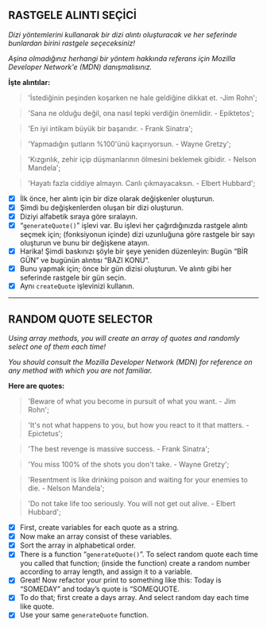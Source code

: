## RASTGELE ALINTI SEÇİCİ

*Dizi yöntemlerini kullanarak bir dizi alıntı oluşturacak ve her seferinde bunlardan birini rastgele seçeceksiniz!*

*Aşina olmadığınız herhangi bir yöntem hakkında referans için Mozilla Developer Network'e (MDN) danışmalısınız.*

**İşte alıntılar:**

> 'İstediğinin peşinden koşarken ne hale geldiğine dikkat et. -Jim Rohn';

> 'Sana ne olduğu değil, ona nasıl tepki verdiğin önemlidir. - Epiktetos';

> 'En iyi intikam büyük bir başarıdır. - Frank Sinatra';

> 'Yapmadığın şutların %100'ünü kaçırıyorsun. - Wayne Gretzy';

> 'Kızgınlık, zehir içip düşmanlarının ölmesini beklemek gibidir. - Nelson Mandela';

> 'Hayatı fazla ciddiye almayın. Canlı çıkmayacaksın. - Elbert Hubbard';

* [X] İlk önce, her alıntı için bir dize olarak değişkenler oluşturun.
* [X] Şimdi bu değişkenlerden oluşan bir dizi oluşturun.
* [X] Diziyi alfabetik sıraya göre sıralayın.
* [X] “`generateQuote()`” işlevi var. Bu işlevi her çağırdığınızda rastgele alıntı seçmek için; (fonksiyonun içinde) dizi uzunluğuna göre rastgele bir sayı oluşturun ve bunu bir değişkene atayın.
* [X] Harika! Şimdi baskınızı şöyle bir şeye yeniden düzenleyin: Bugün “BİR GÜN” ve bugünün alıntısı “BAZI KONU”.
* [X] Bunu yapmak için; önce bir gün dizisi oluşturun. Ve alıntı gibi her seferinde rastgele bir gün seçin.
* [X] Aynı `createQuote` işlevinizi kullanın.

---

## RANDOM QUOTE SELECTOR

*Using array methods, you will create an array of quotes and randomly select one of them each time!*

*You should consult the Mozilla Developer Network (MDN) for reference on any method with which you are not familiar.*

**Here are quotes:**

> 'Beware of what you become in pursuit of what you want. - Jim Rohn';

> 'It\'s not what happens to you, but how you react to it that matters. - Epictetus';

> 'The best revenge is massive success. - Frank Sinatra';

> 'You miss 100% of the shots you don\'t take. - Wayne Gretzy';

> 'Resentment is like drinking poison and waiting for your enemies to die. - Nelson Mandela';

> 'Do not take life too seriously. You will not get out alive. - Elbert Hubbard';

* [X] First, create variables for each quote as a string.
* [X] Now make an array consist of these variables.
* [X] Sort the array in alphabetical order.
* [X] There is a function “`generateQuote()`”. To select random quote each time you called that function; (inside the function) create a random number according to array length, and assign it to a variable.
* [X] Great! Now refactor your print to something like this: Today is “SOMEDAY” and today’s quote is “SOMEQUOTE.
* [X] To do that; first create a days array. And select random day each time like quote.
* [X] Use your same `generateQuote` function.
